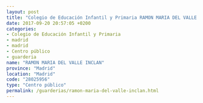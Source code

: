 ```yaml
---
layout: post
title: "Colegio de Educación Infantil y Primaria RAMON MARIA DEL VALLE INCLAN"
date: 2017-09-20 20:57:05 +0200
categories:
- Colegio de Educación Infantil y Primaria
- madrid
- madrid
- Centro público
- guarderia
name: "RAMON MARIA DEL VALLE INCLAN"
province: "Madrid"
location: "Madrid"
code: "28025956"
type: "Centro público"
permalink: /guarderias/ramon-maria-del-valle-inclan.html
---
```


